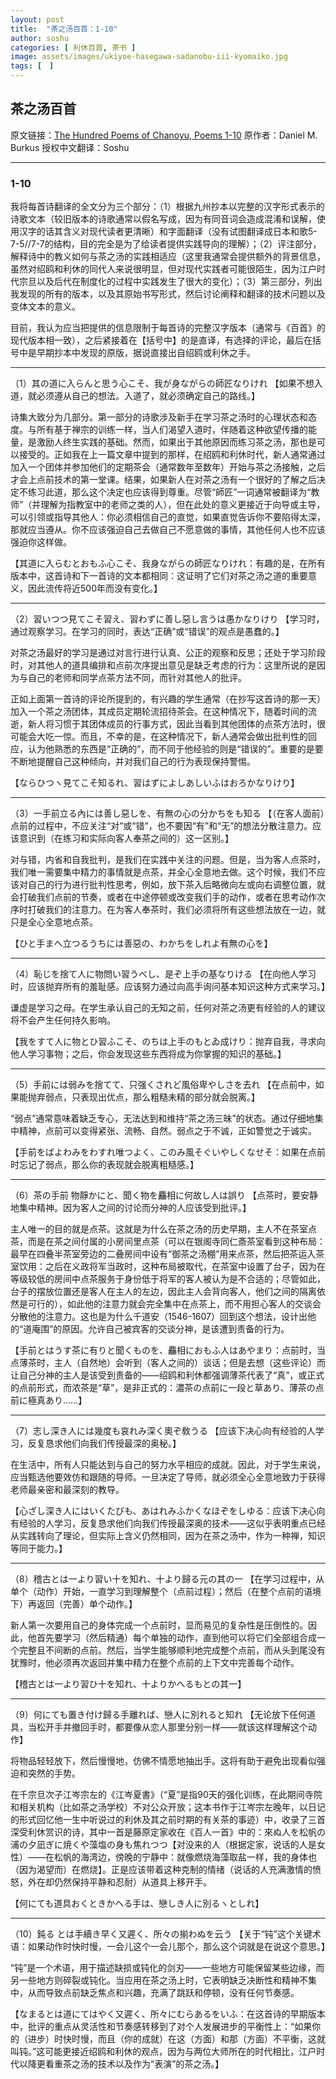 ```yaml
---
layout: post
title:  "茶之汤百首：1-10"
author: soshu
categories: [ 利休百首, 茶书 ]
image: assets/images/ukiyoe-hasegawa-sadanobu-iii-kyomaiko.jpg
tags: [　]
---
```


## 茶之汤百首

原文链接：[The Hundred Poems of Chanoyu, Poems 1-10](https://chanoyu-to-wa.tumblr.com/post/21313241092/the-hundred-poems-of-chanoyu-poems-1-10)
原作者：Daniel M. Burkus
授权中文翻译：Soshu

----

### 1-10

我将每首诗翻译的全文分为三个部分：（1）根据九州抄本以完整的汉字形式表示的诗歌文本（较旧版本的诗歌通常以假名写成，因为有同音词会造成混淆和误解，使用汉字的话其含义对现代读者更清晰）和字面翻译（没有试图翻译成日本和歌5-7-5//7-7的结构，目的完全是为了给读者提供实践导向的理解）；（2）评注部分，解释诗中的教义如何与茶之汤的实践相适应（这里我通常会提供额外的背景信息，虽然对绍鸥和利休的同代人来说很明显，但对现代实践者可能很陌生，因为江户时代宗旦以及后代在制度化的过程中实践发生了很大的变化）；（3）第三部分，列出我发现的所有的版本，以及其原始书写形式，然后讨论阐释和翻译的技术问题以及变体文本的意义。

目前，我认为应当把提供的信息限制于每首诗的完整汉字版本（通常与《百首》的现代版本相一致），之后紧接着在【括号中】的是直译，有选择的评论，最后在括号中是早期抄本中发现的原版，据说直接出自绍鸥或利休之手。

----

（1）其の道に入らんと思う心こそ、我が身ながらの師匠なりけれ 【如果不想入道，就必须遵从自己的想法。入道了，就必须确定自己的路线。】

诗集大致分为几部分。第一部分的诗歌涉及新手在学习茶之汤时的心理状态和态度。与所有基于禅宗的训练一样，当人们渴望入道时，伴随着这种欲望传播的能量，是激励人终生实践的基础。然而，如果出于其他原因而练习茶之汤，那也是可以接受的。正如我在上一篇文章中提到的那样，在绍鸥和利休时代，新人通常通过加入一个团体并参加他们的定期茶会（通常数年至数年）开始与茶之汤接触，之后才会上点前技术的第一堂课。结果，如果新人在对茶之汤有一个很好的了解之后决定不练习此道，那么这个决定也应该得到尊重。尽管“師匠”一词通常被翻译为“教师”（并理解为指教室中的老师之类的人），但在此处的意义更接近于向导或主导，可以引领或指导其他人：你必须相信自己的直觉，如果直觉告诉你不要陷得太深，那就应当遵从。你不应该强迫自己去做自己不愿意做的事情，其他任何人也不应该强迫你这样做。

【其道に入らむとおもふ心こそ、我身ながらの師匠なりけれ：有趣的是，在所有版本中，这首诗和下一首诗的文本都相同：这证明了它们对茶之汤之道的重要意义，因此流传将近500年而没有变化。】

----

（2）習いつつ見てこそ習え、習わずに善し惡し言うは愚かなりけり 【学习时，通过观察学习。在学习的同时，表达“正确”或“错误”的观点是愚蠢的。】

对茶之汤最好的学习是通过对言行进行认真、公正的观察和反思；还处于学习阶段时，对其他人的道具编排和点前次序提出意见是缺乏考虑的行为：这里所说的是因为与自己的老师和同学点茶方法不同，而针对其他人的批评。

正如上面第一首诗的评论所提到的，有兴趣的学生通常（在抄写这首诗的那一天）加入一个茶之汤团体，其成员定期轮流招待茶会。在这种情况下，随着时间的流逝，新人将习惯于其团体成员的行事方式，因此当看到其他团体的点茶方法时，很可能会大吃一惊。而且，不幸的是，在这种情况下，新人通常会做出批判性的回应，认为他熟悉的东西是“正确的”，而不同于他经验的则是“错误的”。重要的是要不断地提醒自己这种倾向，并对我们自己的行为表现保持警惕。

【ならひつヽ見てこそ知るれ、習はずによしあしいふはおろかなりけり】

----

（3）一手前立る內には善し惡しを、有無の心の分かちをも知る 【（在客人面前）点前的过程中，不应关注“对”或“错”，也不要因“有”和“无”的想法分散注意力。应该意识到（在练习和实际向客人奉茶之间的）这一区别。】

对与错，内省和自我批判，是我们在实践中关注的问题。但是，当为客人点茶时，我们唯一需要集中精力的事情就是点茶，并全心全意地去做。这个时候，我们不应该对自己的行为进行批判性思考，例如，放下茶入后略微向左或向右调整位置，就会打破我们点前的节奏，或者在中途停顿或改变我们手的动作，或者在思考动作次序时打破我们的注意力。在为客人奉茶时，我们必须将所有这些想法放在一边，就只是全心全意地点茶。

【ひと手まへ立つるうちには善惡の、わかちをしれよ有無の心を】

----

（4）恥じを捨て人に物問い習うべし、是ぞ上手の基なりける 【在向他人学习时，应该抛弃所有的羞耻感。应该努力通过向高手询问基本知识这种方式来学习。】

谦虚是学习之母。在学生承认自己的无知之前，任何对茶之汤更有经验的人的建议将不会产生任何持久影响。

【我をすて人に物とひ習ふこそ、のちは上手のもとゐ成けり：抛弃自我，寻求向他人学习事物；之后，你会发现这些东西将成为你掌握的知识的基础。】

----

（5）手前には弱みを捨てて、只强くされど風俗卑やしさを去れ 【在点前中，如果能抛弃弱点，只表现出优点，那么粗糙未精的部分就会脱离。】

“弱点”通常意味着缺乏专心，无法达到和维持“茶之汤三昧”的状态。通过仔细地集中精神，点前可以变得紧张、流畅、自然。弱点之于不诚，正如警觉之于诚实。

【手前をばよわみをわすれ唯つよく、このみ風そぐいやしくなせそ：如果在点前时忘记了弱点，那么你的表现就会脱离粗糙感。】

----

（6）茶の手前 物靜かにと、聞く物を麤相に何故し人は誤り 【点茶时，要安静地集中精神。因为客人之间的讨论而分神的人应该受到批评。】

主人唯一的目的就是点茶。这就是为什么在茶之汤的历史早期，主人不在茶室点茶，而是在茶之间付属的小房间里点茶（可以在银阁寺同仁斎茶室看到这种布局：最早在四叠半茶室旁边的二叠房间中设有“御茶之汤棚”用来点茶，然后把茶运入茶室饮用：之后在义政将军当政时，这种布局被取代，在茶室中设置了台子，因为在等级较低的房间中点茶服务于身份低于将军的客人被认为是不合适的；尽管如此，台子的摆放位置还是客人在主人的左边，因此主人会背向客人，他们之间的隔离依然是可行的），如此他的注意力就会完全集中在点茶上，而不用担心客人的交谈会分散他的注意力。这也是为什么千道安（1546-1607）回到这个想法，设计出他的“道庵围”的原因。允许自己被宾客的交谈分神，是该遭到责备的行为。

【手前とはうす茶に有りと聞くものを、麤相におもふ人はあやまり：点前时，当点薄茶时，主人（自然地）会听到（客人之间的）谈话；但是去想（这些评论）而让自己分神的主人是该受到责备的——绍鸥和利休都强调薄茶代表了“真”，或正式的点前形式，而浓茶是“草”，是非正式的：濃茶の点前に一段と草あり、薄茶の点前に極真あり……】

----

（7）志し深き人には幾度も哀れみ深く奧ぞ敎うる 【应该下决心向有经验的人学习，反复恳求他们向我们传授最深的奥秘。】

在生活中，所有人只能达到与自己的努力水平相应的成就。因此，对于学生来说，应当甄选他要效仿和跟随的导师。一旦决定了导师，就必须全心全意地致力于获得老师最亲密和最深刻的教导。

【心ざし深き人にはいくたびも、あはれみふかくなほぞをしゆる：应该下决心向有经验的人学习，反复恳求他们向我们传授最深奥的技术——这似乎表明重点已经从实践转向了理论，但实际上含义仍然相同，因为在茶之汤中，作为一种禅，知识等同于能力。】

----

（8）稽古とは一より習い十を知れ、十より歸る元の其の一 【在学习过程中，从单个（动作）开始，一直学习到理解整个（点前过程）；然后（在整个点前的语境下）再返回（完善）单个动作。】

新人第一次要用自己的身体完成一个点前时，显而易见的复杂性是压倒性的。因此，他首先要学习（然后精通）每个单独的动作，直到他可以将它们全部组合成一个完整且不间断的点前。然后，当学生能够顺利地完成整个点前，而从头到尾没有犹豫时，他必须再次返回并集中精力在整个点前的上下文中完善每个动作。

【稽古とは一より習ひ十を知れ、十よりかへるもとの其一】

----

（9）何にても置き付け歸る手離れば、戀人に別れると知れ 【无论放下任何道具，当松开手并撤回手时，都要像从恋人那里分别一样——就该这样理解这个动作】

将物品轻轻放下，然后慢慢地，仿佛不情愿地抽出手。这将有助于避免出现看似强迫和突然的手势。

在千宗旦次子江岑宗左的《江岑夏書》（“夏”是指90天的强化训练，在此期间寺院和相关机构（比如茶之汤学校）不对公众开放；这本书作于江岑宗左晚年，以日记的形式回忆他一生中听说过的利休及其之前时期的有关茶的事迹）中，收录了三首深受利休赏识的诗，其中一首是藤原定家收在《百人一首》中的：來ぬ人を松帆の浦の夕凪ぎに焼くや藻塩の身も焦れつつ【对没来的人（根据定家，说话的人是女性）——在松帆的海湾边，傍晚的宁静中：就像燃烧海藻取盐一样，我的身体也（因为渴望而）在燃烧】。正是应该带着这种克制的情绪（说话的人充满激情的愤怒，外在却仍然保持平静和忍耐）从道具上移开手。

【何にても道具おくときかへる手は、戀しき人に別るヽとしれ】

----

（10）鈍る とは手續き早く又遲く、所々の揃わぬを云う 【关于“钝”这个关键术语：如果动作时快时慢，一会儿这个一会儿那个，那么这个词就是在说这个意思。】

“钝”是一个术语，用于描述缺损或钝化的剑刃——一些地方可能保留某些边缘，而另一些地方则碎裂或钝化。当应用在茶之汤上时，它表明缺乏决断性和精神不集中，从而导致点前缺乏焦点和兴趣，充满了跳跃和停顿，没有任何节奏感。

【なまるとは道にてはやく又遲く、所々にむらあるをいふ：在这首诗的早期版本中，批评的重点从灵活性和节奏感转移到了对个人发展进步的平衡性上：“如果你的（进步）时快时慢，而且（你的成就）在这（方面）和那（方面）不平衡，这就叫钝。”这可能更接近绍鸥和利休的观点，因为与两位大师所在的时代相比，江户时代以降更看重茶之汤的技术以及作为“表演”的茶之汤。】
